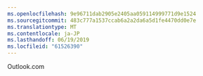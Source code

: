 ```yaml
---
ms.openlocfilehash: 9e96711dab2905e2405aa059114999771d9e1524
ms.sourcegitcommit: 483c777a1537ccab6a2a2da6a5d1fe4470dd0e7e
ms.translationtype: MT
ms.contentlocale: ja-JP
ms.lasthandoff: 06/19/2019
ms.locfileid: "61526390"
---
```

Outlook.com
